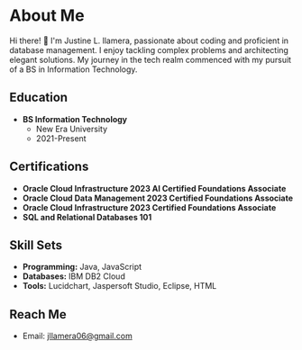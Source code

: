 # About Me

Hi there! 👋 I'm Justine L. llamera, passionate about coding and proficient in database management. I enjoy tackling complex problems and architecting elegant solutions. My journey in the tech realm commenced with my pursuit of a BS in Information Technology.

## Education

- **BS Information Technology**
  - New Era University
  - 2021-Present

## Certifications

- **Oracle Cloud Infrastructure 2023 AI Certified Foundations Associate**
- **Oracle Cloud Data Management 2023 Certified Foundations Associate**
- **Oracle Cloud Infrastructure 2023 Certified Foundations Associate**
- **SQL and Relational Databases 101**

## Skill Sets

- **Programming:** Java, JavaScript
- **Databases:** IBM DB2 Cloud
- **Tools:** Lucidchart, Jaspersoft Studio, Eclipse, HTML

## Reach Me

- Email: jllamera06@gmail.com

